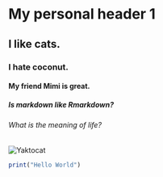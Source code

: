 # My personal header 1
## I like cats.
### I hate coconut.
#### My friend Mimi is great.
##### Is markdown like Rmarkdown?
###### What is the meaning of life?


![Yaktocat](https://octodex.github.com/images/yaktocat.png)


``` r
print("Hello World")
```
